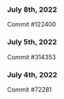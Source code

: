 ### July 8th, 2022

Commit #122400

### July 5th, 2022

Commit #314353


### July 4th, 2022

Commit #72281
